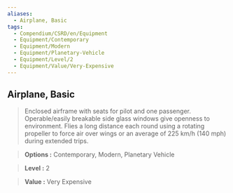 ```yaml
---
aliases:
  - Airplane, Basic
tags:
  - Compendium/CSRD/en/Equipment
  - Equipment/Contemporary
  - Equipment/Modern
  - Equipment/Planetary-Vehicle
  - Equipment/Level/2
  - Equipment/Value/Very-Expensive
---
```

    
      
## Airplane, Basic      
      
>Enclosed airframe with seats for pilot and one passenger. Operable/easily breakable side glass windows give openness to environment. Flies a long distance each round using a rotating propeller to force air over wings or an average of 225 km/h (140 mph) during extended trips.      
> **Options :** Contemporary, Modern, Planetary Vehicle      
> **Level :** 2      
> **Value :** Very Expensive
